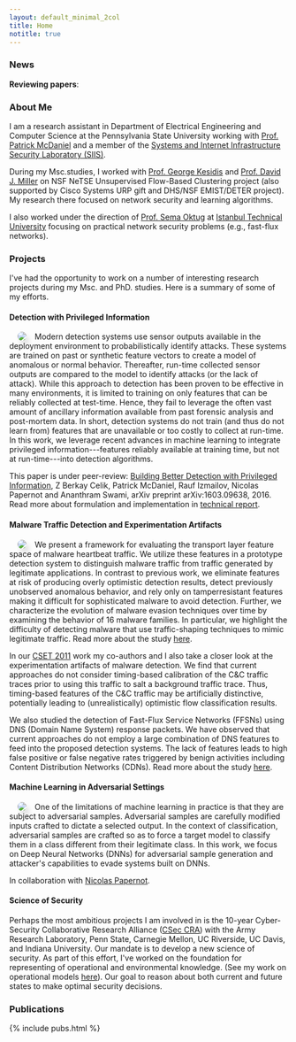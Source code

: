 ```yaml
---
layout: default_minimal_2col
title: Home
notitle: true
---
```


### News

**Reviewing papers**: 


### About Me

I am a research assistant in Department of Electrical Engineering and Computer Science at the Pennsylvania State University working with [Prof. Patrick McDaniel](http://www.patrickmcdaniel.org/) and a member of the [Systems and Internet Infrastructure Security Laboratory (SIIS)](http://siis.cse.psu.edu/). 

During my Msc.studies, I worked with [Prof. George Kesidis](http://www.cse.psu.edu/~gik2/) and [Prof. David J. Miller](http://www.ee.psu.edu/directory/FacultyInfo/Miller/MillerProfilePage.aspx) on NSF NeTSE Unsupervised Flow-Based 
Clustering project (also supported by Cisco Systems URP gift and DHS/NSF EMIST/DETER project). My research there focused on network security and learning algorithms. 

I also worked under the direction of [Prof. Sema Oktug](http://web.itu.edu.tr/~oktug/) at [Istanbul Technical University](http://www.itu.edu.tr/en/) focusing on practical network security problems (e.g., fast-flux networks).


### Projects

I've had the opportunity to work on a number of interesting research projects during my Msc. and PhD. studies. Here is a summary of some of my efforts. 


#### Detection with Privileged Information
<img align="left" src="{{ site.base }}/img/privileged/privileged-sm.png" style="border-radius: 15px;
box-shadow: 5px 8px 10px #e0e0e0" hspace="15"> Modern detection systems use sensor outputs available in the deployment environment to probabilistically identify attacks. These systems are trained on past or synthetic feature vectors to create a model of anomalous or normal behavior. Thereafter, run-time collected sensor outputs are compared to the model to identify attacks (or the lack of attack). While this approach to detection has been proven to be effective in many environments, it is limited to training on only features that can be reliably collected at test-time. Hence, they fail to leverage the often vast amount of ancillary information available from past forensic analysis and post-mortem data. In short, detection systems do not train (and thus do not learn from) features that are unavailable or too costly to collect at run-time. In this work, we leverage recent advances in machine learning to integrate privileged information---features reliably available at training time, but not at run-time---into detection algorithms.

This paper is under peer-review: [Building Better Detection with Privileged Information](https://arxiv.org/pdf/1603.09638v1.pdf), Z Berkay Celik, Patrick McDaniel, Rauf Izmailov, Nicolas Papernot and Ananthram Swami, arXiv preprint arXiv:1603.09638, 2016. Read more about formulation and implementation in [technical report](http://www.cse.psu.edu/~zbc102/files/svm_plus_technical_report_15.pdf).


#### Malware Traffic Detection and Experimentation Artifacts
<img align="left" src="{{ site.base }}/img/malware/malware-sm.png" style="border-radius: 15px;
box-shadow: 5px 8px 10px #e0e0e0" hspace="15"> We present a framework for evaluating the transport layer feature space of malware heartbeat traffic.
We utilize these features in a prototype detection system to distinguish malware traffic from traffic generated by legitimate
applications. In contrast to previous work, we eliminate features at risk of producing overly optimistic detection results, detect previously
unobserved anomalous behavior, and rely only on tamperresistant features making it difficult for sophisticated malware
to avoid detection. Further, we characterize the evolution of malware evasion techniques over time by examining the behavior of 16 malware families. In particular, we highlight the difficulty of detecting malware that use traffic-shaping techniques to mimic legitimate traffic. Read more about the study [here](https://beerkay.github.io/papers/Celik15_Milcom.pdf).

In our [CSET 2011](https://beerkay.github.io/papers/Celik11_CSET.pdf) work my co-authors and I also take a closer look at the experimentation artifacts of malware detection. We find that current approaches do not consider timing-based calibration of the C&C traffic traces prior to using this traffic to salt a background traffic trace. Thus, timing-based features of the C&C traffic may be artificially distinctive, potentially leading to (unrealistically) optimistic flow classification results.

We also studied the detection of Fast-Flux Service Networks (FFSNs) using DNS (Domain Name System)
response packets. We have observed that current approaches do not employ a large combination of DNS features to feed into
the proposed detection systems. The lack of features leads to high false positive or false negative rates triggered by benign
activities including Content Distribution Networks (CDNs). Read more about the study [here](https://beerkay.github.io/papers/Celik13_ISCC.pdf).

#### Machine Learning in Adversarial Settings

<img align="left" src="{{ site.base }}/img/adversarial/dnn-sm.png" style="border-radius: 15px;
box-shadow: 5px 8px 10px #e0e0e0" hspace="15"> One of the limitations of machine learning in practice is that they are subject to adversarial samples. Adversarial samples are carefully modified inputs crafted to dictate a selected output. In the context of classification, adversarial samples are crafted so as to force a target model to classify them in a class different from their legitimate class. In this work, we focus on Deep Neural Networks (DNNs) for adversarial sample generation and attacker's capabilities to evade systems built on DNNs.

In collaboration with [Nicolas Papernot](https://www.papernot.fr/).

#### Science of Security

Perhaps the most ambitious projects I am involved in is the 10-year Cyber-Security Collaborative Research Alliance ([CSec CRA](http://cra.psu.edu/)) with the Army Research Laboratory, Penn State, Carnegie Mellon, UC Riverside, UC Davis, and Indiana University. Our mandate is to develop a new science of security. As part of this effort, I've worked on the foundation for representing of operational and environmental knowledge. (See my work on operational models [here](https://scholar.google.com/citations?view_op=view_citation&hl=en&user=g1I269gAAAAJ&citation_for_view=g1I269gAAAAJ:e5wmG9Sq2KIC)). Our goal to reason about both current and future states to make optimal security decisions. 



### Publications

{% include pubs.html %}
